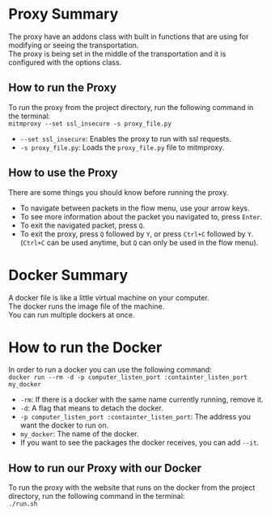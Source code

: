 # Proxy Summary
The proxy have an addons class with built in functions that are using for modifying or seeing the transportation.<br>
The proxy is being set in the middle of the transportation and it is configured with the options class.

## How to run the Proxy
To run the proxy from the project directory, run the following command in the terminal:<br>
`mitmproxy --set ssl_insecure -s proxy_file.py`
- `--set ssl_insecure`: Enables the proxy to run with ssl requests.
- `-s proxy_file.py`: Loads the `proxy_file.py` file to mitmproxy.

## How to use the Proxy
There are some things you should know before running the proxy.
- To navigate between packets in the flow menu, use your arrow keys.
- To see more information about the packet you navigated to, press `Enter`.
- To exit the navigated packet, press `Q`.
- To exit the proxy, press `Q` followed by `Y`, or press `Ctrl+C` followed by `Y`.<br>
  (`Ctrl+C` can be used anytime, but `Q` can only be used in the flow menu).

# Docker Summary
A docker file is like a little virtual machine on your computer.<br>
The docker runs the image file of the machine.<br>
You can run multiple dockers at once.

# How to run the Docker
In order to run a docker you can use the following command:<br>
`docker run --rm -d -p computer_listen_port :containter_listen_port my_docker`
- `-rm`: If there is a docker with the same name currently running, remove it.
- `-d`: A flag that means to detach the docker.
- `-p computer_listen_port :containter_listen_port`: The address you want the docker to run on.
- `my_docker`: The name of the docker.
- If you want to see the packages the docker receives, you can add `--it`.

## How to run our Proxy with our Docker
To run the proxy with the website that runs on the docker from the project directory, run the following command in the terminal:<br>
`./run.sh`
